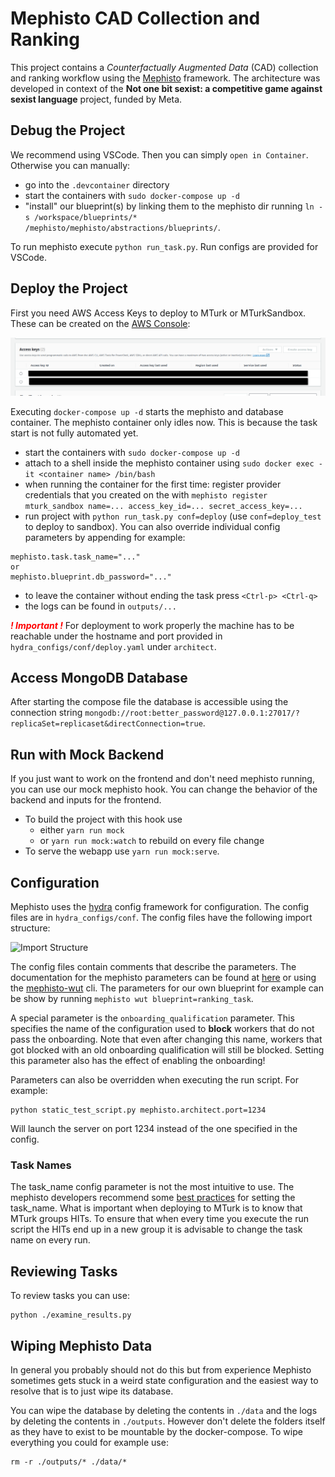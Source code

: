# Mephisto CAD Collection and Ranking

This project contains a *Counterfactually Augmented Data* (CAD) collection and ranking workflow using the [Mephisto](https://mephisto.ai) framework. The architecture was developed in context of the **Not one bit sexist: a competitive game against sexist language** project, funded by Meta. 

## Debug the Project

We recommend using VSCode. Then you can simply `open in Container`.
Otherwise you can manually:

* go into the `.devcontainer` directory
* start the containers with `sudo docker-compose up -d`
* "install" our blueprint(s) by linking them to the mephisto dir running `ln -s /workspace/blueprints/* /mephisto/mephisto/abstractions/blueprints/`.

To run mephisto execute `python run_task.py`. Run configs are provided for VSCode.

## Deploy the Project


First you need AWS Access Keys to deploy to MTurk or MTurkSandbox.
These can be created on the
[AWS Console](https://us-east-1.console.aws.amazon.com/iamv2/home#/security_credentials):

![AWS Console Screenshot](./docs/aws-console-screenshot.png)

Executing `docker-compose up -d` starts the mephisto and database container.
The mephisto container only idles now. This is because the task start is not
fully automated yet.

* start the containers with `sudo docker-compose up -d`
* attach to a shell inside the mephisto container using `sudo docker exec -it <container name> /bin/bash`
* when running the container for the first time: register provider credentials that you created on the with
  ```mephisto register mturk_sandbox name=... access_key_id=... secret_access_key=...```
* run project with `python run_task.py conf=deploy` (use `conf=deploy_test` to deploy to sandbox).
  You can also override individual config parameters by appending for example:

```
mephisto.task.task_name="..."
or
mephisto.blueprint.db_password="..."
```

* to leave the container without ending the task press `<Ctrl-p> <Ctrl-q>`
* the logs can be found in `outputs/...`

<span style="color:red"> ***! Important !*** </span>
For deployment to work properly the machine has to be reachable under the hostname and port provided in `hydra_configs/conf/deploy.yaml` under `architect`.


## Access MongoDB Database

After starting the compose file the database is accessible using the connection string
`mongodb://root:better_password@127.0.0.1:27017/?replicaSet=replicaset&directConnection=true`.

## Run with Mock Backend

If you just want to work on the frontend and don't need mephisto running, you can use our mock mephisto hook.
You can change the behavior of the backend and inputs for the frontend.

* To build the project with this hook use
  * either `yarn run mock`
  * or `yarn run mock:watch` to rebuild on every file change
* To serve the webapp use `yarn run mock:serve`.

## Configuration

Mephisto uses the [hydra](https://hydra.cc) config framework for configuration.
The config files are in `hydra_configs/conf`. The config files have the following import structure:

![Import Structure](./docs/config-structure.png)

The config files contain comments that describe the parameters. The
documentation for the mephisto parameters can be found at [here](https://mephisto.ai/docs/reference/architects/)
or using the
[mephisto-wut](https://mephisto.ai/docs/guides/tutorials/first_task/#21-discovering-options-with-mephisto-wut) cli.
The parameters for our own blueprint for example can be show by running `mephisto wut blueprint=ranking_task`.

A special parameter is the `onboarding_qualification` parameter. This specifies the name of the configuration used
to **block** workers that do not pass the onboarding.
Note that even after changing this name, workers that got blocked with an old onboarding qualification will still be blocked.
Setting this parameter also has the effect of enabling the onboarding!

Parameters can also be overridden when executing the run script. For example:

```
python static_test_script.py mephisto.architect.port=1234
```

Will launch the server on port 1234 instead of the one specified in the config.


### Task Names

The task_name config parameter is not the most intuitive to use.
The mephisto developers recommend some
[best practices](https://mephisto.ai/docs/guides/tutorials/workflows/#proper-use-of-task_name)
for setting the task_name.
What is important when deploying to MTurk is to know that MTurk groups HITs. To ensure that when every time you execute the run script the HITs end up in a new group it is advisable to change the task name on every run.

## Reviewing Tasks

To review tasks you can use:

```
python ./examine_results.py
```

## Wiping Mephisto Data

In general you probably should not do this but from experience Mephisto sometimes gets stuck in a weird state configuration and the easiest way to resolve that
is to just wipe its database.

You can wipe the database by deleting the contents in `./data` and the logs by deleting the contents in `./outputs`. However don't delete the folders itself
as they have to exist to be mountable by the docker-compose. To wipe everything you could for example use:

```
rm -r ./outputs/* ./data/*
```